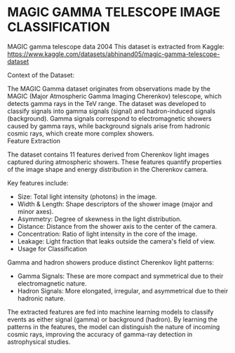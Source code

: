 # MAGIC GAMMA TELESCOPE IMAGE CLASSIFICATION 

MAGIC gamma telescope data 2004
This dataset is extracted from Kaggle: https://www.kaggle.com/datasets/abhinand05/magic-gamma-telescope-dataset




Context of the Dataset:

The MAGIC Gamma dataset originates from observations made by the MAGIC (Major Atmospheric Gamma Imaging Cherenkov) telescope, which detects gamma rays in the TeV range. The dataset was developed to classify signals into gamma signals (signal) and hadron-induced signals (background). Gamma signals correspond to electromagnetic showers caused by gamma rays, while background signals arise from hadronic cosmic rays, which create more complex showers.  
Feature Extraction  

The dataset contains 11 features derived from Cherenkov light images captured during atmospheric showers. These features quantify properties of the image shape and energy distribution in the Cherenkov camera.

Key features include:
* Size: Total light intensity (photons) in the image.
* Width & Length: Shape descriptors of the shower image (major and minor axes).
* Asymmetry: Degree of skewness in the light distribution.
* Distance: Distance from the shower axis to the center of the camera.
* Concentration: Ratio of light intensity in the core of the image.
* Leakage: Light fraction that leaks outside the camera's field of view.
* Usage for Classification

Gamma and hadron showers produce distinct Cherenkov light patterns:
* Gamma Signals: These are more compact and symmetrical due to their electromagnetic nature.
* Hadron Signals: More elongated, irregular, and asymmetrical due to their hadronic nature.
  
The extracted features are fed into machine learning models to classify events as either signal (gamma) or background (hadron). By learning the patterns in the features, the model can distinguish the nature of incoming cosmic rays, improving the accuracy of gamma-ray detection in astrophysical studies.

